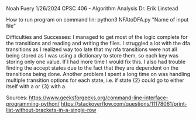 Noah Fuery
1/26/2024
CPSC 406 - Algorithm Analysis
Dr. Erik Linstead

How to run program on command lin:
python3 NFAtoDFA.py "Name of input file"

Difficulties and Successes:
I managed to get most of the logic complete for the transitions and reading and writing the files. I struggled a lot with the dfa transitions as I realized way too late that my nfa transitions were not all being stored as I was using a dictionary to store them, so each key was storing only one value. If I had more time I would fix this. I also had trouble finding the accept states due to the fact that they are dependent on the transitions being done. Another problem I spent a long time on was handling multiple transition options for each state, i.e. if state {2} could go to either itself with a or {3} with a. 

Sources:
https://www.geeksforgeeks.org/command-line-interface-programming-python/
https://stackoverflow.com/questions/11178061/print-list-without-brackets-in-a-single-row